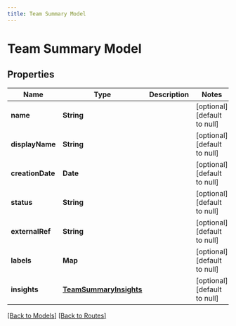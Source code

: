 ```yaml
---
title: Team Summary Model
---
```


# Team Summary Model
## Properties

| Name | Type | Description | Notes |
|------------ | ------------- | ------------- | -------------|
| **name** | **String** |  | [optional] [default to null] |
| **displayName** | **String** |  | [optional] [default to null] |
| **creationDate** | **Date** |  | [optional] [default to null] |
| **status** | **String** |  | [optional] [default to null] |
| **externalRef** | **String** |  | [optional] [default to null] |
| **labels** | **Map** |  | [optional] [default to null] |
| **insights** | [**TeamSummaryInsights**](TeamSummaryInsights) |  | [optional] [default to null] |

[[Back to Models]](../overview#models) [[Back to Routes]](../overview#routes)

